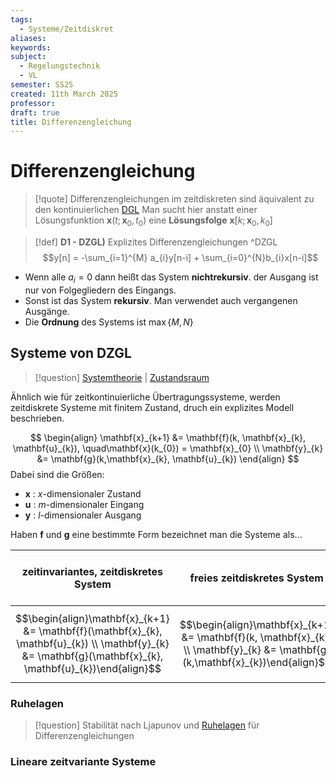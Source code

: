 ```yaml
---
tags:
  - Systeme/Zeitdiskret
aliases: 
keywords: 
subject:
  - Regelungstechnik
  - VL
semester: SS25
created: 11th March 2025
professor: 
draft: true
title: Differenzengleichung
---
```

 
# Differenzengleichung

> [!quote] Differenzengleichungen im zeitdiskreten sind äquivalent zu den kontinuierlichen [DGL](GDGL.md)
> Man sucht hier anstatt einer Lösungsfunktion $\mathbf{x}(t;\mathbf{x}_{0}, t_{0})$ eine **Lösungsfolge** $\mathbf{x}[k;\mathbf{x}_{0},k_{0}]$


> [!def] **D1 - DZGL)** Explizites Differenzengleichungen ^DZGL
> $$y[n] = -\sum_{i=1}^{M} a_{i}y[n-i] + \sum_{i=0}^{N}b_{i}x[n-i]$$

- Wenn alle $a_{i}=0$ dann heißt das System **nichtrekursiv**. der Ausgang ist nur von Folgegliedern des Eingangs.
- Sonst ist das System **rekursiv**. Man verwendet auch vergangenen Ausgänge.
- Die **Ordnung** des Systems ist $\max\{M,N\}$

## Systeme von DZGL

> [!question] [Systemtheorie](../../Systemtheorie/{MOC}%20Systemtheorie.md) | [Zustandsraum](../../Systemtheorie/Zustandsgleichungen.md)

Ähnlich wie für zeitkontinuierliche Übertragungssysteme, werden zeitdiskrete Systeme mit finitem Zustand, druch ein explizites Modell beschrieben.

$$
\begin{align}
\mathbf{x}_{k+1} &= \mathbf{f}(k, \mathbf{x}_{k}, \mathbf{u}_{k}), \quad\mathbf{x}(k_{0}) = \mathbf{x}_{0} \\
\mathbf{y}_{k} &= \mathbf{g}(k,\mathbf{x}_{k}, \mathbf{u}_{k})
\end{align}
$$
Dabei sind die Größen:
- $\mathbf{x}$ : $x$-dimensionaler Zustand
- $\mathbf{u}$ : $m$-dimensionaler Eingang
- $\mathbf{y}$ : $l$-dimensionaler Ausgang


Haben $\mathbf{f}$ und $\mathbf{g}$ eine bestimmte Form bezeichnet man die Systeme als...

| **zeitinvariantes**, zeitdiskretes System                                                                                                                  | **freies** zeitdiskretes System                                                                                                 | **autonomes** zeitdiskretes System<br>*(das System ist frei und zeitinvariant)*                                            |
| ---------------------------------------------------------------------------------------------------------------------------------------------------------- | ------------------------------------------------------------------------------------------------------------------------------- | -------------------------------------------------------------------------------------------------------------------------- |
| $$\begin{align}\mathbf{x}_{k+1} &= \mathbf{f}(\mathbf{x}_{k}, \mathbf{u}_{k}) \\ \mathbf{y}_{k} &= \mathbf{g}(\mathbf{x}_{k}, \mathbf{u}_{k})\end{align}$$ | $$\begin{align}\mathbf{x}_{k+1} &= \mathbf{f}(k, \mathbf{x}_{k}) \\ \mathbf{y}_{k} &= \mathbf{g}(k,\mathbf{x}_{k})\end{align}$$ | $$\begin{align}\mathbf{x}_{k+1} &= \mathbf{f}(\mathbf{x}_{k}) \\ \mathbf{y}_{k} &= \mathbf{g}(\mathbf{x}_{k})\end{align}$$ |



### Ruhelagen

> [!question]  Stabilität nach Ljapunov und [Ruhelagen](Ljapunov.md#Differenzengleichungen) für Differenzengleichungen

### Lineare zeitvariante Systeme



